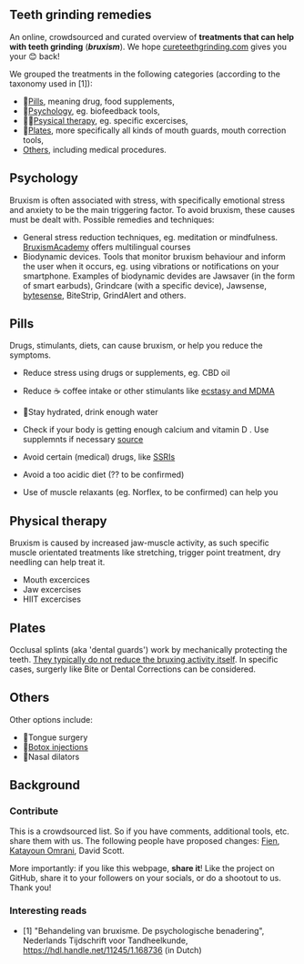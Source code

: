 ## Teeth grinding remedies

An online, crowdsourced and curated overview of **treatments that can help with teeth grinding** (***bruxism***). 
We hope [cureteethgrinding.com](http://cureteethgrinding.com/) gives you your 😊 back!

We grouped the treatments in the following categories (according to the taxonomy used in [1]):
- 💊[Pills](#pills), meaning drug, food supplements, 
- 🧠[Psychology](#psychology), eg. biofeedback tools,
- 🏃‍♀️[Psysical therapy](#physical-therapy), eg. specific excercises,
- 🦷[Plates](#plates), more specifically all kinds of mouth guards, mouth correction tools,
- [Others](#others), including medical procedures.

## Psychology
Bruxism is often associated with stress, with specifically emotional stress and anxiety to be the main triggering factor. To avoid bruxism, these causes must be dealt with. Possible remedies and techniques:
- General stress reduction techniques, eg. meditation or mindfulness. [BruxismAcademy](https://www.bruxismacademy.com) offers multilingual courses
- Biodynamic devices. Tools that monitor bruxism behaviour and inform the user when it occurs, eg. using vibrations or notifications on your smartphone. Examples of biodynamic devides are Jawsaver (in the form of smart earbuds), Grindcare (with a specific device), Jawsense, [bytesense](https://www.bytesense.us/), BiteStrip, GrindAlert and others.

## Pills
Drugs, stimulants, diets, can cause bruxism, or help you reduce the symptoms. 
- Reduce stress using drugs or supplements, eg. CBD oil
- Reduce ☕ coffee intake or other stimulants like [ecstasy and MDMA](https://www.spineo.org/ecstasy-mdma-and-bruxism/)
- 🌊Stay hydrated, drink enough water
- Check if your body is getting enough calcium and vitamin D . Use supplemnts if necessary [source](https://pubmed.ncbi.nlm.nih.gov/33413308/)

- Avoid certain (medical) drugs, like [SSRIs](https://www.spineo.org/link-between-bruxism-and-selective-serotonin-reuptake-inhibitors-ssris)
- Avoid a too acidic diet (?? to be confirmed)
- Use of muscle relaxants (eg. Norflex, to be confirmed) can help you 

## Physical therapy
Bruxism is caused by increased jaw-muscle activity, as such specific muscle orientated treatments like stretching, trigger point treatment, dry needling can help treat it.
- Mouth excercices	
- Jaw excercises
- HIIT excercises

## Plates
Occlusal splints (aka 'dental guards') work by mechanically protecting the teeth. [They typically do not reduce the bruxing activity itself](https://www.spineo.org/does-a-mouth-guard-reduce-bruxism/). In specific cases, surgerly like Bite or Dental Corrections can be considered.

## Others
Other options include:
- 👅Tongue surgery
- 💉[Botox injections](https://www.spineo.org/can-botox-help-against-bruxism/)
- 👃Nasal dilators

## Background

### Contribute
This is a crowdsourced list. So if you have comments, additional tools, etc. share them with us. The following people have proposed changes: [Fien](https://www.fienjonnaert.be), [Katayoun Omrani](https://www.kaakpunt.be), David Scott.

More importantly: if you like this webpage, **share it**! Like the project on GitHub, share it to your followers on your socials, or do a shootout to us. Thank you!

### Interesting reads
- [1] "Behandeling van bruxisme. De psychologische benadering", Nederlands Tijdschrift voor Tandheelkunde, https://hdl.handle.net/11245/1.168736 (in Dutch)

